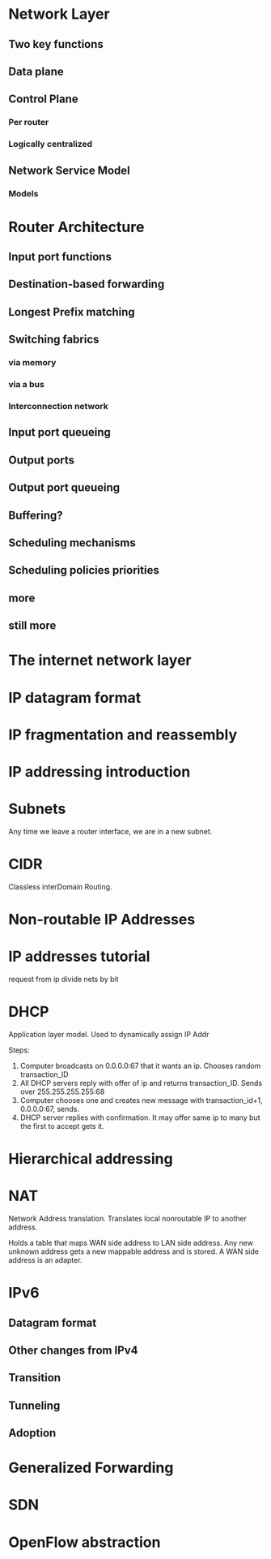 # Network Layer

## Two key functions

## Data plane

## Control Plane

### Per router

### Logically centralized

## Network Service Model

### Models

# Router Architecture

## Input port functions

## Destination-based forwarding

## Longest Prefix matching

## Switching fabrics

### via memory

### via a bus

### Interconnection network

## Input port queueing

## Output ports

## Output port queueing

## Buffering?

## Scheduling mechanisms

## Scheduling policies priorities

## more

## still more

# The internet network layer

# IP datagram format

# IP fragmentation and reassembly

# IP addressing introduction

# Subnets
Any time we leave a router interface, we are in a new subnet. 
# CIDR
Classless interDomain Routing. 
# Non-routable IP Addresses

# IP addresses tutorial
request from ip
divide nets by bit
# DHCP 
Application layer model. Used to dynamically assign IP Addr

Steps:
1. Computer broadcasts on 0.0.0.0:67 that it wants an ip. Chooses random transaction_ID
2. All DHCP servers reply with offer of ip and returns transaction_ID. Sends over 255.255.255.255:68
3. Computer chooses one and creates new message with transaction_id+1, 0.0.0.0:67, sends. 
4. DHCP server replies with confirmation. It may offer same ip to many but the first to accept gets it. 
# Hierarchical addressing

# NAT
Network Address translation. Translates local nonroutable IP to another address. 

Holds a table that maps WAN side address to LAN side address. Any new unknown address gets a new mappable address and is stored. A WAN side address is an adapter. 
# IPv6

## Datagram format

## Other changes from IPv4

## Transition

## Tunneling

## Adoption

# Generalized Forwarding 

# SDN

# OpenFlow abstraction

# 